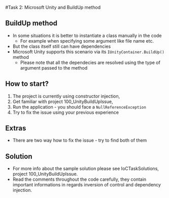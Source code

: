 #Task 2: Microsoft Unity and BuildUp method

## BuildUp method
* In some situations it is better to instantiate a class manually in the code
  * For example when specifying some argument like file name etc.
* But the class itself still can have dependencies
* Microsoft Unity supports this scenario via its ```IUnityContainer.BuildUp()``` method
  * Please note that all the dependecies are resolved using the type of argument passed to the method

## How to start?

1. The project is currently using constructor injection,
2. Get familiar with project 100_UnityBuildUpIssue,
3. Run the application - you should face a ```NullReferenceException```
4. Try to fix the issue using your previous experience

## Extras

* There are two way how to fix the issue - try to find both of them

## Solution

* For more info about the sample solution please see IoCTaskSolutions, project 100_UnityBuildUpIssue.
* Read the comments throughout the code carefully, they contain important informations in regards inversion of control and dependency injection.
